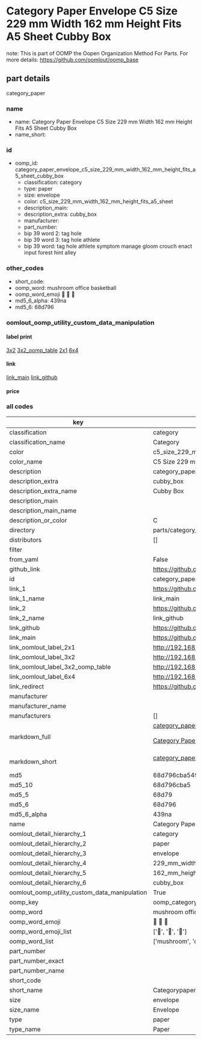 # Category Paper Envelope C5 Size 229 mm Width 162 mm Height Fits A5 Sheet Cubby Box  

note: This is part of OOMP the Oopen Organization Method For Parts. For more details: https://github.com/oomlout/oomp_base

##  part details
  



category_paper



### name
* name: Category Paper Envelope C5 Size 229 mm Width 162 mm Height Fits A5 Sheet Cubby Box
* name_short: 
### id
* oomp_id: category_paper_envelope_c5_size_229_mm_width_162_mm_height_fits_a5_sheet_cubby_box
  * classification: category
  * type: paper
  * size: envelope
  * color: c5_size_229_mm_width_162_mm_height_fits_a5_sheet
  * description_main: 
  * description_extra: cubby_box
  * manufacturer: 
  * part_number: 
  * bip 39 word 2: tag hole
  * bip 39 word 3: tag hole athlete
  * bip 39 word: tag hole athlete symptom manage gloom crouch enact input forest hint alley

### other_codes
* short_code: 
* oomp_word: mushroom office basketball
* oomp_word_emoji :mushroom: :office: :basketball:
* md5_6_alpha: 439na
* md5_6: 68d796






### oomlout_oomp_utility_custom_data_manipulation
#### label print
[3x2](http://192.168.1.245:1112/?label=oomp%20439na)
[3x2_oomp_table](http://192.168.1.108:1112/?label=oomp%20439na)
[2x1](http://192.168.1.242:1112/?label=oomp%20439na)
[6x4](http://192.168.1.55:1112/?label=oomp%20439na)    

#### link

[link_main](https://github.com/oomlout/oomlout_oomp_version_1_messy/tree/main/parts/category_paper_envelope_c5_size_229_mm_width_162_mm_height_fits_a5_sheet_cubby_box) [link_github](https://github.com/oomlout/oomlout_oomp_version_1_messy/tree/main/parts/category_paper_envelope_c5_size_229_mm_width_162_mm_height_fits_a5_sheet_cubby_box)                             

#### price







### all codes 
| key | value |  
| --- | --- |  
| classification | category |  
| classification_name | Category |  
| color | c5_size_229_mm_width_162_mm_height_fits_a5_sheet |  
| color_name | C5 Size 229 mm Width 162 mm Height Fits A5 Sheet |  
| description | category_paper |  
| description_extra | cubby_box |  
| description_extra_name | Cubby Box |  
| description_main |  |  
| description_main_name |  |  
| description_or_color | C  |  
| directory | parts/category_paper_envelope_c5_size_229_mm_width_162_mm_height_fits_a5_sheet_cubby_box |  
| distributors | [] |  
| filter |  |  
| from_yaml | False |  
| github_link | https://github.com/oomlout/oomlout_oomp_part_src/tree/main/parts/category_paper_envelope_c5_size_229_mm_width_162_mm_height_fits_a5_sheet_cubby_box |  
| id | category_paper_envelope_c5_size_229_mm_width_162_mm_height_fits_a5_sheet_cubby_box |  
| link_1 | https://github.com/oomlout/oomlout_oomp_version_1_messy/tree/main/parts/category_paper_envelope_c5_size_229_mm_width_162_mm_height_fits_a5_sheet_cubby_box |  
| link_1_name | link_main |  
| link_2 | https://github.com/oomlout/oomlout_oomp_version_1_messy/tree/main/parts/category_paper_envelope_c5_size_229_mm_width_162_mm_height_fits_a5_sheet_cubby_box |  
| link_2_name | link_github |  
| link_github | https://github.com/oomlout/oomlout_oomp_version_1_messy/tree/main/parts/category_paper_envelope_c5_size_229_mm_width_162_mm_height_fits_a5_sheet_cubby_box |  
| link_main | https://github.com/oomlout/oomlout_oomp_version_1_messy/tree/main/parts/category_paper_envelope_c5_size_229_mm_width_162_mm_height_fits_a5_sheet_cubby_box |  
| link_oomlout_label_2x1 | http://192.168.1.242:1112/?label=oomp%20439na |  
| link_oomlout_label_3x2 | http://192.168.1.245:1112/?label=oomp%20439na |  
| link_oomlout_label_3x2_oomp_table | http://192.168.1.108:1112/?label=oomp%20439na |  
| link_oomlout_label_6x4 | http://192.168.1.55:1112/?label=oomp%20439na |  
| link_redirect | https://github.com/oomlout/oomlout_oomp_version_1_messy/tree/main/parts/category_paper_envelope_c5_size_229_mm_width_162_mm_height_fits_a5_sheet_cubby_box |  
| manufacturer |  |  
| manufacturer_name |  |  
| manufacturers | [] |  
| markdown_full | [category_paper_envelope_c5_size_229_mm_width_162_mm_height_fits_a5_sheet_cubby_box](none)<br>[](none)<br>[Category Paper Envelope C5 Size 229 Mm Width 162 Mm Height Fits A5 Sheet Cubby Box](none)<br><br> |  
| markdown_short | [category_paper_envelope_c5_size_229_mm_width_162_mm_height_fits_a5_sheet_cubby_box](none)<br><br> |  
| md5 | 68d796cba54966858dc37dc81c5b2ee9 |  
| md5_10 | 68d796cba5 |  
| md5_5 | 68d79 |  
| md5_6 | 68d796 |  
| md5_6_alpha | 439na |  
| name | Category Paper Envelope C5 Size 229 mm Width 162 mm Height Fits A5 Sheet Cubby Box |  
| oomlout_detail_hierarchy_1 | category |  
| oomlout_detail_hierarchy_2 | paper |  
| oomlout_detail_hierarchy_3 | envelope |  
| oomlout_detail_hierarchy_4 | 229_mm_width |  
| oomlout_detail_hierarchy_5 | 162_mm_height |  
| oomlout_detail_hierarchy_6 | cubby_box |  
| oomlout_oomp_utility_custom_data_manipulation | True |  
| oomp_key | oomp_category_paper_envelope_c5_size_229_mm_width_162_mm_height_fits_a5_sheet_cubby_box |  
| oomp_word | mushroom office basketball |  
| oomp_word_emoji | :mushroom: :office: :basketball: |  
| oomp_word_emoji_list | [':mushroom:', ':office:', ':basketball:'] |  
| oomp_word_list | ['mushroom', 'office', 'basketball'] |  
| part_number |  |  
| part_number_exact |  |  
| part_number_name |  |  
| short_code |  |  
| short_name | Categorypaper |  
| size | envelope |  
| size_name | Envelope |  
| type | paper |  
| type_name | Paper |  
